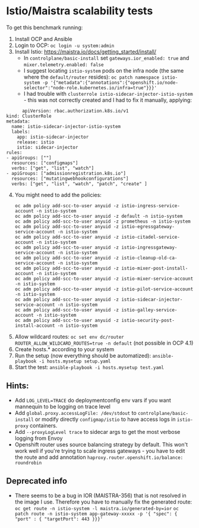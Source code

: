 # Istio/Maistra scalability tests

To get this benchmark running:

1. Install OCP and Ansible
2. Login to OCP: `oc login -u system:admin`
3. Install Istio: https://maistra.io/docs/getting_started/install/
    - In `controlplane/basic-install` set `gateways.ior_enabled: true` and `mixer.telemetry.enabled: false`
    - I suggest locating `istio-system` pods on the infra node (the same where the `default/router` resides):
      `oc patch namespace istio-system -p '{"metadata":{"annotations":{"openshift.io/node-selector":"node-role.kubernetes.io/infra=true"}}}'`
    - I had trouble with `clusterrole istio-sidecar-injector-istio-system` - this was not correctly created and I had to fix it manually, applying:
```
      apiVersion: rbac.authorization.k8s.io/v1
kind: ClusterRole
metadata:
  name: istio-sidecar-injector-istio-system
  labels:
    app: istio-sidecar-injector
    release: istio
    istio: sidecar-injector
rules:
- apiGroups: [""]
  resources: ["configmaps"]
  verbs: ["get", "list", "watch"]
- apiGroups: ["admissionregistration.k8s.io"]
  resources: ["mutatingwebhookconfigurations"]
  verbs: ["get", "list", "watch", "patch", "create" ]
```
4. You might need to add the policies:
   ```
   oc adm policy add-scc-to-user anyuid -z istio-ingress-service-account -n istio-system
   oc adm policy add-scc-to-user anyuid -z default -n istio-system
   oc adm policy add-scc-to-user anyuid -z prometheus -n istio-system
   oc adm policy add-scc-to-user anyuid -z istio-egressgateway-service-account -n istio-system
   oc adm policy add-scc-to-user anyuid -z istio-citadel-service-account -n istio-system
   oc adm policy add-scc-to-user anyuid -z istio-ingressgateway-service-account -n istio-system
   oc adm policy add-scc-to-user anyuid -z istio-cleanup-old-ca-service-account -n istio-system
   oc adm policy add-scc-to-user anyuid -z istio-mixer-post-install-account -n istio-system
   oc adm policy add-scc-to-user anyuid -z istio-mixer-service-account -n istio-system
   oc adm policy add-scc-to-user anyuid -z istio-pilot-service-account -n istio-system
   oc adm policy add-scc-to-user anyuid -z istio-sidecar-injector-service-account -n istio-system
   oc adm policy add-scc-to-user anyuid -z istio-galley-service-account -n istio-system
   oc adm policy add-scc-to-user anyuid -z istio-security-post-install-account -n istio-system
   ```
5. Allow wildcard routes: `oc set env dc/router ROUTER_ALLOW_WILDCARD_ROUTES=true -n default` (not possible in OCP 4.1)
6. Create hosts.* according to your system
7. Run the setup (now everything should be automatized):
    `ansible-playbook -i hosts.mysetup setup.yaml`
8. Start the test:
    `ansible-playbook -i hosts.mysetup test.yaml`

## Hints:

* Add `LOG_LEVEL=TRACE` do deploymentconfig env vars if you want mannequin to be logging on trace level
* Add `global.proxy.accessLogFile: /dev/stdout` to `controlplane/basic-install` or modify directly `configmap/istio` to have access logs in `istio-proxy` containers.
* Add `--proxyLogLevel trace` to sidecar args to get the most verbose logging from Envoy
* Openshift router uses source balancing strategy by default. This won't work well if you're trying to scale ingress gateways - you have to edit the route and add annotation `haproxy.router.openshift.io/balance: roundrobin`

## Deprecated info

* There seems to be a bug in IOR (MAISTRA-356) that is not resolved in the image I use. Therefore you have to manually fix the generated route: `oc get route -n istio-system -l maistra.io/generated-by=ior` `oc patch route -n istio-system app-gateway-xxxxx -p '{ "spec": { "port" : { "targetPort": 443 }}}'`